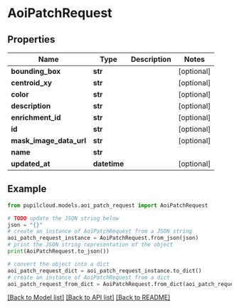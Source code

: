 # AoiPatchRequest


## Properties

Name | Type | Description | Notes
------------ | ------------- | ------------- | -------------
**bounding_box** | **str** |  | [optional] 
**centroid_xy** | **str** |  | [optional] 
**color** | **str** |  | [optional] 
**description** | **str** |  | [optional] 
**enrichment_id** | **str** |  | [optional] 
**id** | **str** |  | [optional] 
**mask_image_data_url** | **str** |  | [optional] 
**name** | **str** |  | 
**updated_at** | **datetime** |  | [optional] 

## Example

```python
from pupilcloud.models.aoi_patch_request import AoiPatchRequest

# TODO update the JSON string below
json = "{}"
# create an instance of AoiPatchRequest from a JSON string
aoi_patch_request_instance = AoiPatchRequest.from_json(json)
# print the JSON string representation of the object
print(AoiPatchRequest.to_json())

# convert the object into a dict
aoi_patch_request_dict = aoi_patch_request_instance.to_dict()
# create an instance of AoiPatchRequest from a dict
aoi_patch_request_from_dict = AoiPatchRequest.from_dict(aoi_patch_request_dict)
```
[[Back to Model list]](../README.md#documentation-for-models) [[Back to API list]](../README.md#documentation-for-api-endpoints) [[Back to README]](../README.md)



